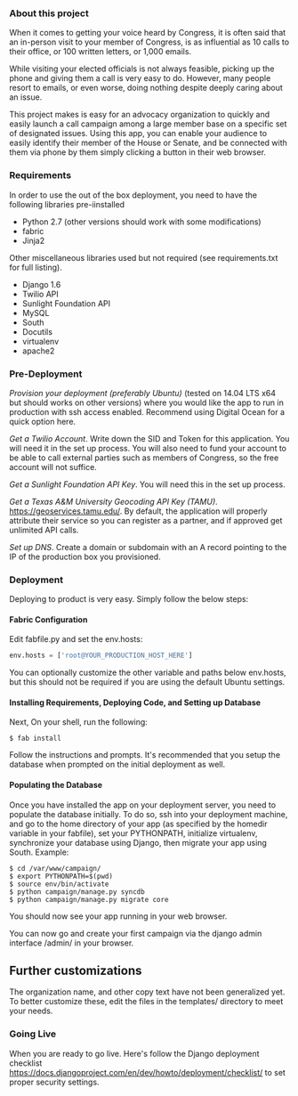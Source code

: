 ### About this project
When it comes to getting your voice heard by Congress, it is often said that an in-person visit to your member of Congress, is as influential as 10 calls to their office, or 100 written letters, or 1,000 emails.  

While visiting your elected officials is not always feasible, picking up the phone and giving them a call is very easy to do.  However, many people resort to emails, or even worse, doing nothing despite deeply caring about an issue.

This project makes is easy for an advocacy organization to quickly and easily launch a call campaign among a large member base on a specific set of designated issues.  Using this app, you can enable your audience to easily identify their member of the House or Senate, and be connected with them via phone by them simply clicking a button in their web browser.

### Requirements
In order to use the out of the box deployment, you need to have the following libraries pre-iinstalled
* Python 2.7 (other versions should work with some modifications)
* fabric
* Jinja2

Other miscellaneous libraries used but not required (see requirements.txt for full listing).  
* Django 1.6
* Twilio API
* Sunlight Foundation API
* MySQL
* South
* Docutils
* virtualenv
* apache2

### Pre-Deployment

*Provision your deployment (preferably Ubuntu)* (tested on 14.04 LTS x64 but should works on other versions) where you would like the app to run in production with ssh access enabled. Recommend using Digital Ocean for a quick option here.

*Get a Twilio Account*. Write down the SID and Token for this application.  You will need it in the set up process.  You will also need to fund your account to be able to call external parties such as members of Congress, so the free account will not suffice.

*Get a Sunlight Foundation API Key*.  You will need this in the set up process.

*Get a Texas A&M University Geocoding API Key (TAMU)*. https://geoservices.tamu.edu/.  By default, the application will properly attribute their service so you can register as a partner, and if approved get unlimited API calls.

*Set up DNS*.  Create a domain or subdomain with an A record pointing to the IP of the production box you provisioned.

### Deployment
Deploying to product is very easy. Simply follow the below steps:

#### Fabric Configuration
Edit fabfile.py and set the env.hosts:
```python
env.hosts = ['root@YOUR_PRODUCTION_HOST_HERE']
```
You can optionally customize the other variable and paths below env.hosts, but this should not be required if you are using the default Ubuntu settings.

#### Installing Requirements, Deploying Code, and Setting up Database
Next, On your shell, run the following:
```shell
$ fab install
```
Follow the instructions and prompts.  It's recommended that you setup the database when prompted on the initial deployment as well.

#### Populating the Database
Once you have installed the app on your deployment server, you need to populate the database initially. To do so, ssh into your deployment machine, and go to the home directory of your app (as specified by the homedir variable in your fabfile), set your PYTHONPATH, initialize virtualenv, synchronize your database using Django, then migrate your app using South.  Example:
```shell
$ cd /var/www/campaign/
$ export PYTHONPATH=$(pwd)
$ source env/bin/activate
$ python campaign/manage.py syncdb
$ python campaign/manage.py migrate core
```

You should now see your app running in your web browser.

You can now go and create your first campaign via the django admin interface /admin/ in your browser.

## Further customizations
The organization name, and other copy text have not been generalized yet.  To better customize these, edit the files in the templates/ directory to meet your needs.

### Going Live
When you are ready to go live. Here's follow the Django deployment checklist https://docs.djangoproject.com/en/dev/howto/deployment/checklist/ to set proper security settings.
